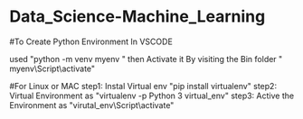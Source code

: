 # Data_Science-Machine_Learning

#To Create Python Environment In VSCODE

used "python -m venv myenv "
then Activate it By visiting the Bin folder " myenv\Script\activate"

#For Linux or MAC
step1: Instal Virtual env "pip install virtualenv"
step2: Virtual Environment as "virtualenv -p Python 3 virtual_env"
step3: Active the Environment as "virutal_env\Script\activate"

